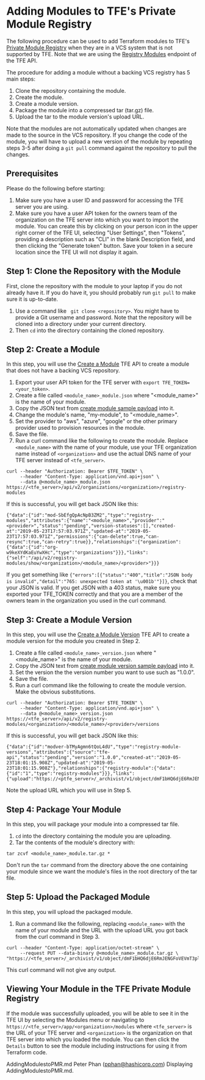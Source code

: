# Adding Modules to TFE's Private Module Registry
The following procedure can be used to add Terraform modules to TFE's [Private Module Registry](https://www.terraform.io/docs/enterprise/registry/index.html) when they are in a VCS system that is not supported by TFE.  Note that we are using the [Registry Modules](https://www.terraform.io/docs/enterprise/api/modules.html) endpoint of the TFE API.

The procedure for adding a module without a backing VCS registry has 5 main steps:
1. Clone the repository containing the module.
1. Create the module.
1. Create a module version.
1. Package the module into a compressed tar (tar.gz) file.
1. Upload the tar to the module version's upload URL.

Note that the modules are not automatically updated when changes are made to the source in the VCS repository. If you change the code of the module, you will have to upload a new version of the module by repeating steps 3-5 after doing a `git pull` command against the repository to pull the changes.

## Prerequisites
Please do the following before starting:

1. Make sure you have a user ID and password for accessing the TFE server you are using.
1. Make sure you have a user API token for the owners team of the organization on the TFE server into which you want to import the module. You can create this by clicking on your person icon in the upper right corner of the TFE UI, selecting "User Settings", then "Tokens", providing a description such as "CLI" in the blank Description field, and then clicking the "Generate token" button. Save your token in a secure location since the TFE UI will not display it again.

## Step 1: Clone the Repository with the Module
First, clone the repository with the module to your laptop if you do not already have it. If you do have it, you should probably run `git pull` to make sure it is up-to-date.

1. Use a command like ` git clone <repository>`. You might have to provide a Git username and password. Note that the repository will be cloned into a directory under your current directory.
1. Then `cd` into the directory containing the cloned repository.

## Step 2: Create a Module
In this step, you will use the [Create a Module](https://www.terraform.io/docs/enterprise/api/modules.html#create-a-module) TFE API to create a module that does not have a backing VCS repository.

1. Export your user API token for the TFE server with `export TFE_TOKEN=<your_token>`.
1. Create a file called `<module_name>_module.json` where "\<module_name\>" is the name of your module.
1. Copy the JSON text from [create module sample payload](https://www.terraform.io/docs/enterprise/api/modules.html#sample-payload-1) into it.
1. Change the module's name, "my-module", to "\<module_name\>".
1. Set the provider to "aws", "azure", "google" or the other primary provider used to provision resources in the module.
1. Save the file.
1. Run a curl command like the following to create the module. Replace `<module_name>` with the name of your module, use your TFE organization name instead of `<organization>` and use the actual DNS name of your TFE server instead of `<tfe_server>`.
```
curl --header "Authorization: Bearer $TFE_TOKEN" \
     --header "Content-Type: application/vnd.api+json" \
     --data @<module_name>_module.json https://<tfe_server>/api/v2/organizations/<organization>/registry-modules
```

If this is successful, you will get back JSON like this:
```
{"data":{"id":"mod-SbEfgQpAcNpB3ZM2","type":"registry-modules","attributes":{"name":"<module_name>","provider":"<provider>","status":"pending","version-statuses":[],"created-at":"2019-05-23T17:57:03.971Z","updated-at":"2019-05-23T17:57:03.971Z","permissions":{"can-delete":true,"can-resync":true,"can-retry":true}},"relationships":{"organization":{"data":{"id":"org-w9keXYdKaEuYwXHc","type":"organizations"}}},"links":{"self":"/api/v2/registry-modules/show/<organization>/<module_name>/<provider>"}}}
```

If you get something like `{"errors":[{"status":"400","title":"JSON body is invalid","detail":"765: unexpected token at '\u001b'"}]}`, check that your JSON is valid.  If you get JSON with a 403 status, make sure you exported your TFE_TOKEN correctly and that you are a member of the owners team in the organization you used in the curl command.

## Step 3: Create a Module Version
In this step, you will use the [Create a Module Version](https://www.terraform.io/docs/enterprise/api/modules.html#create-a-module-version) TFE API to create a module version for the module you created in Step 2.

1. Create a file called `<module_name>_version.json` where "\<module_name\>" is the name of your module.
1. Copy the JSON text from [create module version sample payload](https://www.terraform.io/docs/enterprise/api/modules.html#sample-payload-2) into it.
1. Set the version the the version number you want to use such as "1.0.0".
1. Save the file.
1. Run a curl command like the following to create the module version. Make the obvious substitutions.
```
curl --header "Authorization: Bearer $TFE_TOKEN" \
     --header "Content-Type: application/vnd.api+json" \
     --data @<module_name>_version.json https://<tfe_server>/api/v2/registry-modules/<organization>/<module_name>/<provider>/versions
```

If this is successful, you will get back JSON like this:
```
{"data":{"id":"modver-bTMyAgmn6tQoL4dU","type":"registry-module-versions","attributes":{"source":"tfe-api","status":"pending","version":"1.0.0","created-at":"2019-05-23T18:01:15.908Z","updated-at":"2019-05-23T18:01:15.908Z"},"relationships":{"registry-module":{"data":{"id":"1","type":"registry-modules"}}},"links":{"upload":"https://<ptfe_server>/_archivist/v1/object/dmF1bHQ6djE6RmJENGFoVEVmT3plQ095K0h2RUtSejEwWnNpWnEyN2E2YXA1VlZSeCtFbWo4dkp0UzhZTnRjeEtFYVpGTElhQUpkZVoxRXpvSlI4SkhmMFNseWJEZkhrQndrM0IyR3ZxeC9abklzYlROVTZXcWNKQ2Rkb1Bod0hUSGtIaVJPRkhoVEk1YVBVempIdUJGS0svSWVhNysvNk9RZW1FMmdtcUpISW82MHlXd2ZFeGY4cHRQdzgvMTdmU2k4eGI0emg4QVR5Y3ltNVZOamg5dHZwR2dpSXE3Yi9jYW41RnJMV0REMTFKKzhjSFgvZ3FjbHUvQS9EeERpZTdxRklTZjBWZEI4SExrRXhYNGwzTXF6bHZwWk1jSnhtT0ZudE9DM3B5TzFiYWpnK0tPdz09"}}}
```

Note the upload URL which you will use in Step 5.

## Step 4: Package Your Module
In this step, you will package your module into a compressed tar file.

1. `cd` into the directory containing the module you are uploading.
1. Tar the contents of the module's directory with:
```
tar zcvf <module_name>_module.tar.gz *
```

Don't run the `tar` command from the directory above the one containing your module since we want the module's files in the root directory of the tar file.

## Step 5: Upload the Packaged Module
In this step, you will upload the packaged module.

1. Run a command like the following, replacing `<module_name>` with the name of your module and the URL with the upload URL you got back from the curl command in Step 3.
```
curl --header "Content-Type: application/octet-stream" \
     --request PUT --data-binary @<module_name>_module.tar.gz \
"https://<tfe_server>/_archivist/v1/object/dmF1bHQ6djE6RmJENGFoVEVmT3plQ095K0h2RUtSejEwWnNpWnEyN2E2YXA1VlZSeCtFbWo4dkp0UzhZTnRjeEtFYVpGTElhQUpkZVoxRXpvSlI4SkhmMFNseWJEZkhrQndrM0IyR3ZxeC9abklzYlROVTZXcWNKQ2Rkb1Bod0hUSGtIaVJPRkhoVEk1YVBVempIdUJGS0svSWVhNysvNk9RZW1FMmdtcUpISW82MHlXd2ZFeGY4cHRQdzgvMTdmU2k4eGI0emg4QVR5Y3ltNVZOamg5dHZwR2dpSXE3Yi9jYW41RnJMV0REMTFKKzhjSFgvZ3FjbHUvQS9EeERpZTdxRklTZjBWZEI4SExrRXhYNGwzTXF6bHZwWk1jSnhtT0ZudE9DM3B5TzFiYWpnK0tPdz09"
 ```

 This curl command will not give any output.

## Viewing Your Module in the TFE Private Module Registry
If the module was successfully uploaded, you will be able to see it in the TFE UI by selecting the Modules menu or navigating to `https://<tfe_server>/app/<organization>/modules` where `<tfe_server>` is the URL of your TFE server and `<organization>` is the organization on that TFE server into which you loaded the module. You can then click the `Details` button to see the module including instructions for using it from Terraform code.

AddingModulestoPMR.md
Peter Phan (pphan@hashicorp.com)
Displaying AddingModulestoPMR.md.